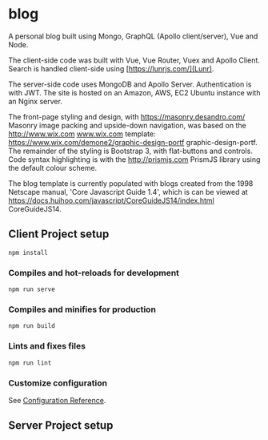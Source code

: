 # blog

A personal blog built using Mongo, GraphQL (Apollo client/server), Vue and Node.

The client-side code was built with Vue, Vue Router, Vuex and Apollo Client. Search is handled client-side using [https://lunrjs.com/](Lunr).

The server-side code uses MongoDB and Apollo Server. Authentication is with JWT. The site is hosted on an Amazon, AWS, EC2 Ubuntu instance with an Nginx server.

The front-page styling and design, with https://masonry.desandro.com/ Masonry image packing and upside-down navigation, was based on the http://www.wix.com www.wix.com template: https://www.wix.com/demone2/graphic-design-portf graphic-design-portf</a>. The remainder of the styling is Bootstrap 3, with flat-buttons and controls. Code syntax highlighting is with the http://prismjs.com PrismJS library using the default colour scheme.
          
The blog template is currently populated with blogs created from the 1998 Netscape manual, 'Core Javascript Guide 1.4', which is can be viewed at  https://docs.huihoo.com/javascript/CoreGuideJS14/index.html CoreGuideJS14.

## Client Project setup 
```
npm install
```

### Compiles and hot-reloads for development
```
npm run serve
```

### Compiles and minifies for production
```
npm run build
```

### Lints and fixes files
```
npm run lint
```

### Customize configuration
See [Configuration Reference](https://cli.vuejs.org/config/).

## Server Project setup
